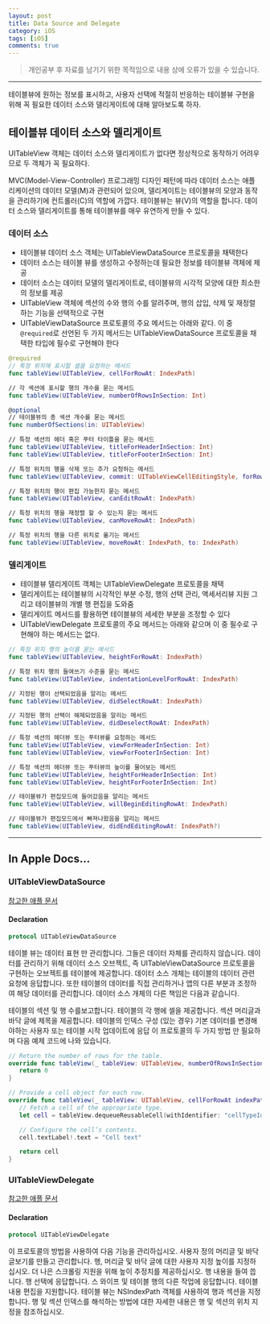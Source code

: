 ```yaml
---
layout: post
title: Data Source and Delegate
category: iOS
tags: [iOS]
comments: true
---
```


> 개인공부 후 자료를 남기기 위한 목적임으로 내용 상에 오류가 있을 수 있습니다.    

<hr>

테이블뷰에 원하는 정보를 표시하고, 사용자 선택에 적절히 반응하는 테이블뷰 구현을 위해 꼭 필요한 데이터 소스와 델리게이트에 대해 알아보도록 하자.


## 테이블뷰 데이터 소스와 델리게이트

UITableView 객체는 데이터 소스와 델리게이트가 없다면 정상적으로 동작하기 어려우므로 두 객체가 꼭 필요하다.

MVC(Model-View-Controller) 프로그래밍 디자인 패턴에 따라 데이터 소스는 애플리케이션의 데이터 모델(M)과 관련되어 있으며, 델리게이트는 테이블뷰의 모양과 동작을 관리하기에 컨트롤러(C)의 역할에 가깝다. 테이블뷰는 뷰(V)의 역할을 합니다. 데이터 소스와 델리게이트를 통해 테이블뷰를 매우 유연하게 만들 수 있다.


### 데이터 소스

- 테이블뷰 데이터 소스 객체는 UITableViewDataSource 프로토콜을 채택한다
- 데이터 소스는 테이블 뷰를 생성하고 수정하는데 필요한 정보를 테이블뷰 객체에 제공
- 데이터 소스는 데이터 모델의 델리게이트로, 테이블뷰의 시각적 모양에 대한 최소한의 정보를 제공
- UITableView 객체에 섹션의 수와 행의 수를 알려주며, 행의 삽입, 삭제 및 재정렬하는 기능을 선택적으로 구현
- UITableViewDataSource 프로토콜의 주요 메서드는 아래와 같다. 이 중 `@required`로 선언된 두 가지 메서드는 UITableViewDataSource 프로토콜을 채택한 타입에 필수로 구현해야 한다

```swift
@required
// 특정 위치에 표시할 셀을 요청하는 메서드
func tableView(UITableView, cellForRowAt: IndexPath)

// 각 섹션에 표시할 행의 개수를 묻는 메서드
func tableView(UITableView, numberOfRowsInSection: Int)

@optional
// 테이블뷰의 총 섹션 개수를 묻는 메서드
func numberOfSections(in: UITableView)

// 특정 섹션의 헤더 혹은 푸터 타이틀을 묻는 메서드
func tableView(UITableView, titleForHeaderInSection: Int)
func tableView(UITableView, titleForFooterInSection: Int)

// 특정 위치의 행을 삭제 또는 추가 요청하는 메서드
func tableView(UITableView, commit: UITableViewCellEditingStyle, forRowAt: IndexPath)

// 특정 위치의 행이 편집 가능한지 묻는 메서드
func tableView(UITableView, canEditRowAt: IndexPath)

// 특정 위치의 행을 재정렬 할 수 있는지 묻는 메서드
func tableView(UITableView, canMoveRowAt: IndexPath)

// 특정 위치의 행을 다른 위치로 옮기는 메서드
func tableView(UITableView, moveRowAt: IndexPath, to: IndexPath)
```


### 델리게이트

- 테이블뷰 델리게이트 객체는 UITableViewDelegate 프로토콜을 채택
- 델리게이트는 테이블뷰의 시각적인 부분 수정, 행의 선택 관리, 액세서리뷰 지원 그리고 테이블뷰의 개별 행 편집을 도와줌
- 델리게이트 메서드를 활용하면 테이블뷰의 세세한 부분을 조정할 수 있다
- UITableViewDelegate 프로토콜의 주요 메서드는 아래와 같으며 이 중 필수로 구현해야 하는 메서드는 없다.

```swift
// 특정 위치 행의 높이를 묻는 메서드
func tableView(UITableView, heightForRowAt: IndexPath)

// 특정 위치 행의 들여쓰기 수준을 묻는 메서드
func tableView(UITableView, indentationLevelForRowAt: IndexPath)

// 지정된 행이 선택되었음을 알리는 메서드
func tableView(UITableView, didSelectRowAt: IndexPath)

// 지정된 행의 선택이 해제되었음을 알리는 메서드
func tableView(UITableView, didDeselectRowAt: IndexPath)

// 특정 섹션의 헤더뷰 또는 푸터뷰를 요청하는 메서드
func tableView(UITableView, viewForHeaderInSection: Int)
func tableView(UITableView, viewForFooterInSection: Int)

// 특정 섹션의 헤더뷰 또는 푸터뷰의 높이를 물어보는 메서드
func tableView(UITableView, heightForHeaderInSection: Int)
func tableView(UITableView, heightForFooterInSection: Int)

// 테이블뷰가 편집모드에 들어갔음을 알리는 메서드
func tableView(UITableView, willBeginEditingRowAt: IndexPath)

// 테이블뷰가 편집모드에서 빠져나왔음을 알리는 메서드
func tableView(UITableView, didEndEditingRowAt: IndexPath?)
```


<hr>

## In Apple Docs...


### UITableViewDataSource

[참고한 애플 문서](https://developer.apple.com/documentation/uikit/uitableviewdatasource)

#### Declaration

```swift
protocol UITableViewDataSource
```

테이블 뷰는 데이터 표현 만 관리합니다. 그들은 데이터 자체를 관리하지 않습니다. 데이터를 관리하기 위해 데이터 소스 오브젝트, 즉 UITableViewDataSource 프로토콜을 구현하는 오브젝트를 테이블에 제공합니다. 데이터 소스 개체는 테이블의 데이터 관련 요청에 응답합니다. 또한 테이블의 데이터를 직접 관리하거나 앱의 다른 부분과 조정하여 해당 데이터를 관리합니다. 데이터 소스 개체의 다른 책임은 다음과 같습니다.

테이블의 섹션 및 행 수를보고합니다. 테이블의 각 행에 셀을 제공합니다. 섹션 머리글과 바닥 글에 제목을 제공합니다. 테이블의 인덱스 구성 (있는 경우) 기본 데이터를 변경해야하는 사용자 또는 테이블 시작 업데이트에 응답 이 프로토콜의 두 가지 방법 만 필요하며 다음 예제 코드에 나와 있습니다.

```swift
// Return the number of rows for the table.     
override func tableView(_ tableView: UITableView, numberOfRowsInSection section: Int) -> Int {
   return 0
}

// Provide a cell object for each row.
override func tableView(_ tableView: UITableView, cellForRowAt indexPath: IndexPath) -> UITableViewCell {
   // Fetch a cell of the appropriate type.
   let cell = tableView.dequeueReusableCell(withIdentifier: "cellTypeIdentifier", for: indexPath)

   // Configure the cell’s contents.
   cell.textLabel!.text = "Cell text"

   return cell
}
```


### UITableViewDelegate

[참고한 애플 문서](https://developer.apple.com/documentation/uikit/uitableviewdelegate)

#### Declaration

```swift
protocol UITableViewDelegate
```

이 프로토콜의 방법을 사용하여 다음 기능을 관리하십시오. 사용자 정의 머리글 및 바닥 글보기를 만들고 관리합니다. 행, 머리글 및 바닥 글에 대한 사용자 지정 높이를 지정하십시오. 더 나은 스크롤링 지원을 위해 높이 추정치를 제공하십시오. 행 내용을 들여 씁니다. 행 선택에 응답합니다. 스 와이프 및 테이블 행의 다른 작업에 응답합니다. 테이블 내용 편집을 지원합니다. 테이블 뷰는 NSIndexPath 객체를 사용하여 행과 섹션을 지정합니다. 행 및 섹션 인덱스를 해석하는 방법에 대한 자세한 내용은 행 및 섹션의 위치 지정을 참조하십시오.
